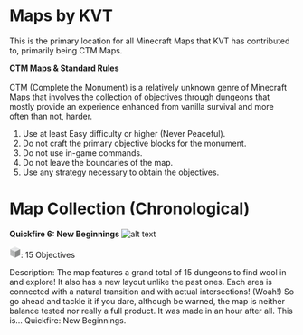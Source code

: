 # Maps by KVT

This is the primary location for all Minecraft Maps that KVT has contributed to, primarily being CTM Maps.

**CTM Maps & Standard Rules**
<br>
<br>
CTM (Complete the Monument) is a relatively unknown genre of Minecraft Maps that involves the collection of objectives through dungeons that mostly provide an experience enhanced from vanilla survival and more often than not, harder.
<br>

1. Use at least Easy difficulty or higher (Never Peaceful).
2. Do not craft the primary objective blocks for the monument.
3. Do not use in-game commands.
4. Do not leave the boundaries of the map.
5. Use any strategy necessary to obtain the objectives.

#
# **Map Collection (Chronological)**
**Quickfire 6: New Beginnings**
![alt text](https://i.imgur.com/HhdQ7kkr.jpg "Quickfire 6 Image 1")

<img src="https://github.com/KVTr/Maps-by-KVT/blob/master/wool.jpeg" width="20" height="20" />: 15 Objectives

Description:
The map features a grand total of 15 dungeons to find wool in and explore! It also has a new layout unlike the past ones. Each area is connected with a natural transition and with actual intersections! (Woah!) So go ahead and tackle it if you dare, although be warned, the map is neither balance tested nor really a full product. It was made in an hour after all. This is... Quickfire: New Beginnings.
